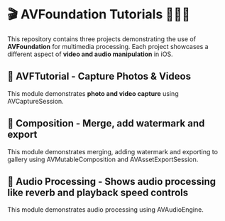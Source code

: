 # 🎬 AVFoundation Tutorials 📸🎼🎥  

This repository contains three projects demonstrating the use of **AVFoundation** for multimedia processing. Each project showcases a different aspect of **video and audio manipulation** in iOS.  




## 📸 AVFTutorial - Capture Photos & Videos  
This module demonstrates **photo and video capture** using AVCaptureSession.

## 📸 Composition - Merge, add watermark and export 
This module demonstrates merging, adding watermark and exporting to gallery using AVMutableComposition and AVAssetExportSession.


## 📸 Audio Processing - Shows audio processing like reverb and playback speed controls 
This module demonstrates audio processing using AVAudioEngine.
